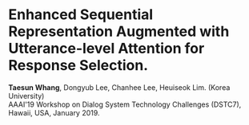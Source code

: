 # Enhanced Sequential Representation Augmented with Utterance-level Attention for Response Selection.
<b>Taesun Whang</b>, Dongyub Lee, Chanhee Lee, Heuiseok Lim. (Korea University)<br>
AAAI'19 Workshop on Dialog System Technology Challenges (DSTC7), Hawaii, USA, January 2019.<br></li></ul>

